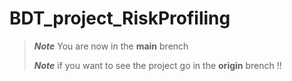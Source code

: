 # BDT_project_RiskProfiling
>    ***Note*** You are now in the **main** brench
>
> 
>    ***Note*** if you want to see the project go in the **origin** brench !!
